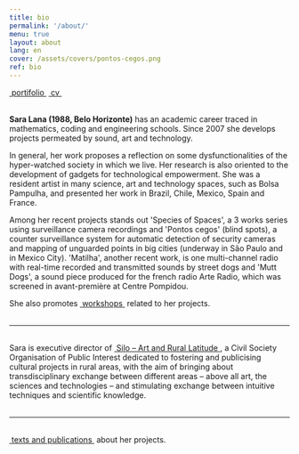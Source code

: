 ```yaml
---
title: bio
permalink: '/about/'
menu: true
layout: about
lang: en
cover: /assets/covers/pontos-cegos.png
ref: bio
---
```


<div class="selection">
<a href="../assets/docs/portifolio_en.pdf" target="_blank">&nbsp;portifolio&nbsp;</a>
<a href="../assets/docs/cv-en.pdf" target="_blank">&nbsp;cv&nbsp;</a>
</div>

<br>

**Sara Lana (1988, Belo Horizonte)** has an academic career traced in mathematics, coding and engineering schools. Since 2007 she develops projects permeated by sound, art and technology.

In general, her work proposes a reflection on some dysfunctionalities of the hyper-watched society in which we live. Her research is also oriented to the development of gadgets for technological empowerment. She was a resident artist in many science, art and technology spaces, such as Bolsa Pampulha, and presented her work in Brazil, Chile, Mexico, Spain and France.

Among her recent projects stands out 'Species of Spaces', a 3 works series using surveillance camera recordings and 'Pontos cegos' (blind spots), a counter surveillance system for automatic detection of security cameras and mapping of unguarded points in big cities (underway in São Paulo and in Mexico City). 'Matilha', another recent work, is one multi-channel radio with real-time recorded and transmitted sounds by street dogs and 'Mutt Dogs', a sound piece produced for the french radio Arte Radio, which was screened in avant-première at Centre Pompidou.



<div class="selection">
She also promotes <a href="../en/workshops" target="_blank">&nbsp;workshops&nbsp;</a> related to her projects.
</div>

<br>

---

<br>
<div class="selection">
Sara is executive director of <a href="https://silo.org.br/" target="_blank">&nbsp;Silo – Art and Rural Latitude&nbsp;</a>, a Civil Society Organisation of Public Interest dedicated to fostering and publicising cultural projects in rural areas, with the aim of bringing about transdisciplinary exchange between different areas – above all art, the sciences and technologies – and stimulating exchange between intuitive techniques and scientific knowledge.
</div>

<br>

---


<br>
<div class="selection">
<a href="../en/textos" target="_blank">&nbsp;texts and publications&nbsp;</a> about her projects.
</div>

<br>
